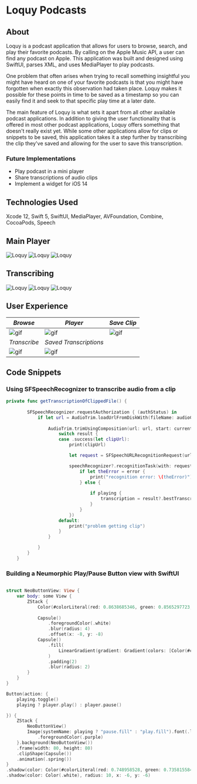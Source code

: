 # Loquy Podcasts 

## About
Loquy is a podcast application that allows for users to browse, search, and play their favorite podcasts. By calling on the Apple Music API, a user can find any podcast on Apple. This application was built and designed using SwiftUI, parses XML, and uses MediaPlayer to play podcasts.

One problem that often arises when trying to recall something insightful you might have heard on one of your favorite podcasts is that you might have forgotten when exactly this observation had taken place. Loquy makes it possible for these points in time to be saved as a timestamp so you can easily find it and seek to that specific play time at a later date. 

The main feature of Loquy is what sets it apart from all other available podcast applications. In addition to giving the user functionality that is offered in most other podcast applications, Loquy offers something that doesn't really exist yet. While some other applications allow for clips or snippets to be saved, this application takes it a step further by transcribing the clip they've saved and allowing for the user to save this transcription.

### Future Implementations
- Play podcast in a mini player
- Share transcriptions of audio clips
- Implement a widget for iOS 14

## Technologies Used
Xcode 12, Swift 5, SwiftUI, MediaPlayer, AVFoundation, Combine, CocoaPods, Speech

## Main Player
![Loquy](Assets/homeTab.png) ![Loquy](Assets/playingPodcast.png) ![Loquy](Assets/clipView.png)

## Transcribing
![Loquy](Assets/transcribeView.png) ![Loquy](Assets/savedTView.png) ![Loquy](Assets/pageView.png)

## User Experience
_Browse_ | _Player_ | _Save Clip_
------------ | ------------- | -------------
![gif](Assets/loquyGif1.gif) | ![gif](Assets/loquyGif2.gif) | ![gif](Assets/loquyGif3.gif)
_Transcribe_ | _Saved Transcriptions_
![gif](Assets/loquyGif4.gif) | ![gif](Assets/loquyGif5.gif)

## Code Snippets

### Using SFSpeechRecognizer to transcribe audio from a clip
```swift
private func getTranscriptionOfClippedFile() {
        
        SFSpeechRecognizer.requestAuthorization { (authStatus) in
            if let url = AudioTrim.loadUrlFromDiskWith(fileName: audioClip.episode.title + audioClip.startTime + ".m4a") {
                
                AudioTrim.trimUsingComposition(url: url, start: currentTime, duration: audioClip.duration, pathForFile: "trimmedFile") { (result) in
                    switch result {
                    case .success(let clipUrl):
                        print(clipUrl)

                        let request = SFSpeechURLRecognitionRequest(url: clipUrl)

                        speechRecognizer?.recognitionTask(with: request, resultHandler: { (result, error) in
                            if let theError = error {
                                print("recognition error: \(theError)")
                            } else {
                                
                                if playing {
                                    transcription = result?.bestTranscription.formattedString ?? "could not get treanscription"
                                }
                            }
                        })
                    default:
                        print("problem getting clip")
                    }
                }

            }
        }
    }
 ```

### Building a Neumorphic Play/Pause Button view with SwiftUI
```swift

struct NeoButtonView: View {
    var body: some View {
        ZStack {
            Color(#colorLiteral(red: 0.8638685346, green: 0.8565297723, blue: 1, alpha: 1))
            
            Capsule()
                .foregroundColor(.white)
                .blur(radius: 4)
                .offset(x: -8, y: -8)
            Capsule()
                .fill(
                    LinearGradient(gradient: Gradient(colors: [Color(#colorLiteral(red: 0.9536944032, green: 0.9129546285, blue: 1, alpha: 1)), Color.white]), startPoint: .topLeading, endPoint: .bottomTrailing)
                )
                .padding(2)
                .blur(radius: 2)
        }
    }
}

Button(action: {
    playing.toggle()
    playing ? player.play() : player.pause()

}) {
    ZStack {
        NeoButtonView()
        Image(systemName: playing ? "pause.fill" : "play.fill").font(.largeTitle)
            .foregroundColor(.purple)
    }.background(NeoButtonView())
    .frame(width: 80, height: 80)
    .clipShape(Capsule())
    .animation(.spring())
}
.shadow(color: Color(#colorLiteral(red: 0.748958528, green: 0.7358155847, blue: 0.9863374829, alpha: 1)), radius: 8, x: 6, y: 6)
.shadow(color: Color(.white), radius: 10, x: -6, y: -6)
```
